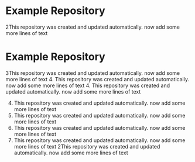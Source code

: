 # Example Repository

2This repository was created and updated automatically. now add some more lines of text
# Example Repository

3This repository was created and updated automatically. now add some more lines of text
4. This repository was created and updated automatically. now add some more lines of text
4. This repository was created and updated automatically. now add some more lines of text

4. This repository was created and updated automatically. now add some more lines of text
4. This repository was created and updated automatically. now add some more lines of text
4. This repository was created and updated automatically. now add some more lines of text
4. This repository was created and updated automatically. now add some more lines of text
2This repository was created and updated automatically. now add some more lines of text